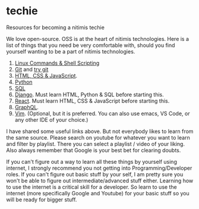 # techie

Resources for becoming a nitimis techie

We love open-source. OSS is at the heart of nitimis technologies. Here is a list of things that you need be very comfortable with, should you find yourself wanting to be a part of nitimis technologies.

1. [Linux Commands & Shell Scripting](https://www.youtube.com/watch?v=YHFzr-akOas&list=PLS1QulWo1RIb9WVQGJ_vh-RQusbZgO_As)
1. [Git](https://www.youtube.com/watch?v=xuB1Id2Wxak) and [try git](https://try.github.io/)
1. [HTML, CSS & JavaScript](https://www.w3schools.com/html/default.asp).
1. [Python](https://learnpythonthehardway.org/python3/)
1. [SQL](https://www.w3schools.com/sql/)
1. [Django](https://www.djangoproject.com/). Must learn HTML, Python & SQL before starting this.
1. [React](https://reactjs.org). Must learn HTML, CSS & JavaScript before starting this.
1. [GraphQL](https://graphql.org/).
1. [Vim](http://www.vimgenius.com/). (Optional, but it is preferred. You can also use emacs, VS Code, or any other IDE of your choice.)

I have shared some useful links above. But not everybody likes to learn from the same source. Please search on youtube for whatever you want to learn and filter by playlist. There you can select a playlist / video of your liking. Also always remember that Google is your best bet for clearing doubts. 

If you can't figure out a way to learn all these things by yourself using internet, I strongly recommend you not getting into Programming/Developer roles. If you can't figure out basic stuff by your self, I am pretty sure you won't be able to figure out intermediate/advanced stuff either. Learning how to use the internet is a critical skill for a developer. So learn to use the internet (more specifically Google and Youtube) for your basic stuff so you will be ready for bigger stuff.
